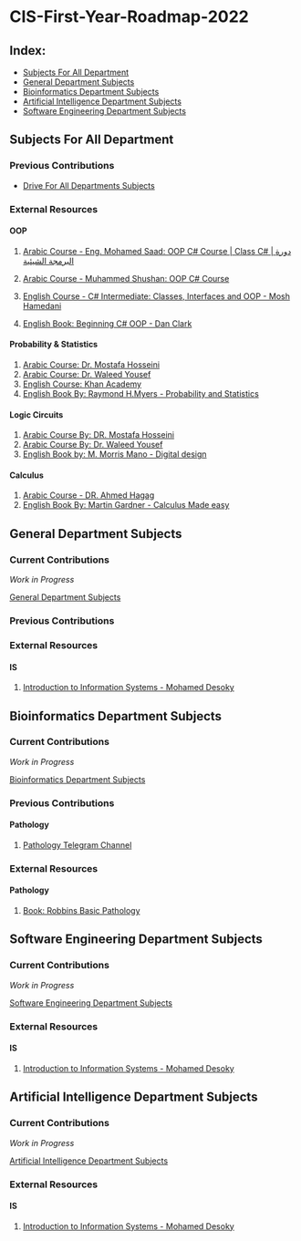# CIS-First-Year-Roadmap-2022

## Index:
- [Subjects For All Department](#Subjects-For-All-Department)
- [General Department Subjects](#General-Department-Subjects)
- [Bioinformatics Department Subjects](#Bioinformatics-Department-Subjects)
- [Artificial Intelligence Department Subjects](#Artificial-Intelligence-Department-Subjects)
- [Software Engineering Department Subjects](#Software-Engineering-Department-Subjects)


## Subjects For All Department

### Previous Contributions
- [Drive For All Departments Subjects](https://drive.google.com/drive/folders/1T4qALXQB1YluKIVa4hl9fxuJ19iFg2WZ)

### External Resources 
#### OOP
1. [Arabic Course - Eng. Mohamed Saad: OOP C# Course | Class C# | دورة البرمجة الشيئية](https://www.youtube.com/playlist?list=PLZyQU-WOzZF2g5PCSHfhHvoX7BnCUn3Md)

2. [Arabic Course - Muhammed Shushan: OOP C# Course ](https://www.youtube.com/watch?v=ysMDD3Rdb-A&list=PLnzqK5HvcpwQfXeFaGHRYQfyQrJjOy43u)

3. [English Course - C# Intermediate: Classes, Interfaces and OOP - Mosh Hamedani](https://www.udemy.com/course/csharp-intermediate-classes-interfaces-and-oop/)

4. [English Book: Beginning C# OOP - Dan Clark](https://link.springer.com/book/10.1007/978-1-4302-4936-8)

#### Probability & Statistics
1. [Arabic Course: Dr. Mostafa Hosseini](https://www.youtube.com/watch?v=3iMr419Gg1E&list=PL-cKUB-e2KiuXuUQ9POZoayIOV2oOs5GL)
2. [Arabic Course: Dr. Waleed Yousef](https://www.youtube.com/playlist?list=PL158D091D26F47358)
3. [English Course: Khan Academy ](https://www.youtube.com/playlist?list=PLC58778F28211FA19)
4. [English Book By: Raymond H.Myers - Probability and Statistics](https://math.buet.ac.bd/public/faculty_profile/files/835598806.pdf)

#### Logic Circuits
1. [Arabic Course By: DR. Mostafa Hosseini](https://www.youtube.com/watch?v=kkJP4U5Ps9E&list=PL-cKUB-e2KitJ7eFBnx0Q-4u2LQqWVYTM)
2. [Arabic Course By: Dr. Waleed Yousef](https://youtube.com/playlist?list=PLZNz7wrFA85Antgz1o79xCn1O2nwDEkLH)
3. [English Book by: M. Morris Mano - Digital design](http://www.portcity.edu.bd/files/636444791235373856_Digitallogicdesign.pdf)

#### Calculus
1. [Arabic Course - DR. Ahmed Hagag](https://www.youtube.com/playlist?list=PLxIvc-MGOs6hMiR2Xis-mJ1sXNwWsZ1Bh)
2. [English Book By: Martin Gardner - Calculus Made easy](https://www.ysk-books.com/ar/show/book/calculus-made-easy-pdf)

## General Department Subjects

### Current Contributions
_Work in Progress_

[General Department Subjects](https://drive.google.com/drive/folders/1VoMpma9UCPMx3SQ0KadlPTfMF7CTAipO)

### Previous Contributions


### External Resources 
#### IS
1. [Introduction to Information Systems - Mohamed Desoky](https://www.youtube.com/watch?v=ITJRTb6Yv1Y&list=PL1DUmTEdeA6LXpHtaTyRBok5XnpNzRIfA)

## Bioinformatics Department Subjects

### Current Contributions
_Work in Progress_

[Bioinformatics Department Subjects](https://drive.google.com/drive/folders/1Vjoz4JgfUxLsfBVcVdgBpvcMawG0TS_N)

### Previous Contributions
#### Pathology
1. [Pathology Telegram Channel](https://t.me/+c14kkMU77XowYTI0)

### External Resources 
#### Pathology
1. [Book: Robbins Basic Pathology](https://www.elsevier.com/books/robbins-basic-pathology/kumar/978-0-323-35317-5)

## Software Engineering Department Subjects

### Current Contributions 
_Work in Progress_

[Software Engineering Department Subjects](https://drive.google.com/drive/folders/1VjgPUqcfoyltBvy5auO1JrKWDdGRTqn9)


### External Resources
#### IS
1. [Introduction to Information Systems - Mohamed Desoky](https://www.youtube.com/watch?v=ITJRTb6Yv1Y&list=PL1DUmTEdeA6LXpHtaTyRBok5XnpNzRIfA)

## Artificial Intelligence Department Subjects

### Current Contributions
_Work in Progress_

[Artificial Intelligence Department Subjects](https://drive.google.com/drive/folders/1VxYU6J2Bu5iTatWax6bTdGdlsH09pAzL)


### External Resources
#### IS
1. [Introduction to Information Systems - Mohamed Desoky](https://www.youtube.com/watch?v=ITJRTb6Yv1Y&list=PL1DUmTEdeA6LXpHtaTyRBok5XnpNzRIfA)

